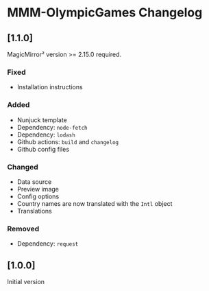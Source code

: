 # MMM-OlympicGames Changelog

## [1.1.0]

MagicMirror² version >= 2.15.0 required.

### Fixed

* Installation instructions

### Added

* Nunjuck template
* Dependency: `node-fetch`
* Dependency: `lodash`
* Github actions: `build` and `changelog`
* Github config files

### Changed

* Data source
* Preview image
* Config options
* Country names are now translated with the `Intl` object
* Translations

### Removed

* Dependency: `request`

## [1.0.0]

Initial version
